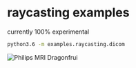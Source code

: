 # raycasting examples
currently 100% experimental

```bash
python3.6 -m examples.raycasting.dicom
```

![Philips MRI Dragonfrui](resources/raycasting_test_dragonfruit)